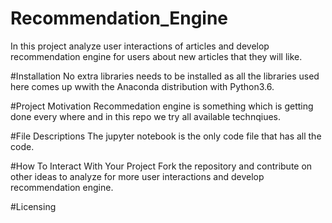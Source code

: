 # Recommendation_Engine

In this project analyze user interactions of articles and develop recommendation engine for users about new articles that they will like.

#Installation
No extra libraries needs to be installed as all the libraries used here comes up wwith the Anaconda distribution with Python3.6.

#Project Motivation
Recommedation engine is something which is getting done every where and in this repo we try all available technqiues.

#File Descriptions
The jupyter notebook is the only code file that has all the code.

#How To Interact With Your Project
Fork the repository and contribute on other ideas to analyze for more user interactions and develop recommendation engine.

#Licensing


